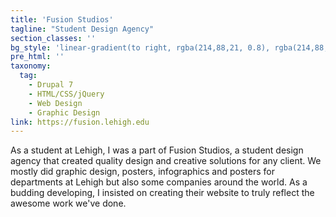 ```yaml
---
title: 'Fusion Studios'
tagline: "Student Design Agency"
section_classes: ''
bg_style: 'linear-gradient(to right, rgba(214,88,21, 0.8), rgba(214,88,21, 0.8)), url(/user/themes/sathyaram/images/web/fusion.jpg)'
pre_html: ''
taxonomy:
  tag:
    - Drupal 7
    - HTML/CSS/jQuery
    - Web Design
    - Graphic Design
link: https://fusion.lehigh.edu
---
```

As a student at Lehigh, I was a part of Fusion Studios, a student design agency that created quality design and creative solutions for any client. We mostly did graphic design, posters, infographics and posters for departments at Lehigh but also some companies around the world. As a budding developing, I insisted on creating their website to truly reflect the awesome work we've done.
